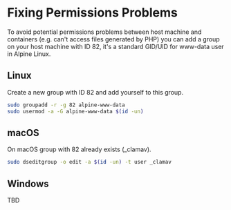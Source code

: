 # Fixing Permissions Problems

To avoid potential permissions problems between host machine and containers (e.g. can't access files generated by PHP) you can add a group on your host machine with ID 82, it's a standard GID/UID for www-data user in Alpine Linux. 

## Linux

Create a new group with ID 82 and add yourself to this group.

```bash
sudo groupadd -r -g 82 alpine-www-data
sudo usermod -a -G alpine-www-data $(id -un)
```

## macOS

On macOS group with 82 already exists (_clamav). 

```bash
sudo dseditgroup -o edit -a $(id -un) -t user _clamav
```

## Windows

TBD
